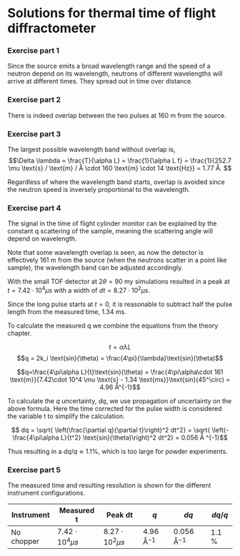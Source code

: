 # Solutions for thermal time of flight diffractometer

### Exercise part 1
Since the source emits a broad wavelength range and the speed of a neutron depend on its wavelength, neutrons of different wavelengths will arrive at different times. They spread out in time over distance.

### Exercise part 2
There is indeed overlap between the two pulses at 160 m from the source.

### Exercise part 3
The largest possible wavelength band without overlap is,
$$\Delta \lambda = \frac{T}{\alpha L} = \frac{1}{\alpha L f} = \frac{1}{252.7 \mu \text{s} / \text{m} / Å \cdot 160 \text{m} \cdot 14 \text{Hz}} = 1.77 Å. $$

Regardless of where the wavelength band starts, overlap is avoided since the neutron speed is inversely proportional to the wavelength.

### Exercise part 4
The signal in the time of flight cylinder monitor can be explained by the constant q scattering of the sample, meaning the scattering angle will depend on wavelength.

Note that some wavelength overlap is seen, as now the detector is effectively 161 m from the source (when the neutrons scatter in a point like sample), the wavelength band can be adjusted accordingly.

With the small TOF detector at $2\theta = 90$ my simulations resulted in a peak at $t=7.42\cdot 10^4 \mu s$ with a width of $dt=8.27\cdot 10^2 \mu s$.

Since the long pulse starts at $t=0$, it is reasonable to subtract half the pulse length from the measured time, 1.34 ms.

To calculate the measured q we combine the equations from the theory chapter. 

$$t=\alpha \lambda L$$
$$q = 2k_i \text{sin}(\theta) = \frac{4\pi}{\lambda}\text{sin}(\theta)$$

$$q=\frac{4\pi\alpha L}{t}\text{sin}(\theta) = \frac{4\pi\alpha\cdot 161 \text{m}}{7.42\cdot 10^4 \mu \text{s} - 1.34 \text{ms}}\text{sin}(45^\circ) = 4.96 Å^{-1}$$

To calculate the $q$ uncertainty, $dq$, we use propagation of uncertainty on the above formula. Here the time corrected for the pulse width is considered the variable t to simplify the calculation.

$$ dq = \sqrt{ \left(\frac{\partial q}{\partial t}\right)^2 dt^2} = \sqrt{ \left(- \frac{4\pi\alpha L}{t^2} \text{sin}(\theta)\right)^2 dt^2} = 0.056 Å ^{-1}$$

Thus resulting in a $dq/q\approx 1.1$%, which is too large for powder experiments.

### Exercise part 5
The measured time and resulting resolution is shown for the different instrument configurations.


| Instrument      | Measured t             | Peak dt                | $q$           | $dq$          | $dq/q$ |
| --------------- | ---------------------- | ---------------------- | ------------- | ------------- | ------ |
| No chopper      | $7.42\cdot 10^4 \mu s$ | $8.27\cdot 10^2 \mu s$ | 4.96 Å$^{-1}$ | 0.056 Å$^{-1}$  | 1.1 %  |



